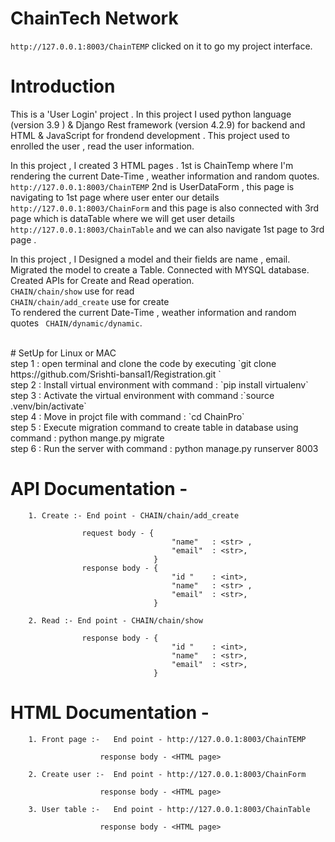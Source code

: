 # ChainTech Network
`http://127.0.0.1:8003/ChainTEMP`  clicked on it to go my project interface.

# Introduction <br>

This is a 'User Login' project . In this project I used python language (version 3.9 ) & 
Django Rest framework (version 4.2.9) for backend and HTML & JavaScript for frondend development .
This project used to enrolled the user , read the user information.

In this project , I created 3 HTML pages . 1st is ChainTemp where I'm rendering the current Date-Time , weather information and random quotes. 
`http://127.0.0.1:8003/ChainTEMP` 
2nd is UserDataForm , this page is navigating to 1st page where user enter our details  
`http://127.0.0.1:8003/ChainForm` and this page is also connected with 3rd page which is dataTable where we will get user details `http://127.0.0.1:8003/ChainTable`  and we can also navigate 1st page to 3rd page . <br>

In this project , I Designed a model and their fields are name , email. Migrated the model to create a Table. Connected with MYSQL database. Created APIs for Create and Read operation. 
 <br>
`CHAIN/chain/show` use for read <br> `CHAIN/chain/add_create` use for create <br>
To rendered the current Date-Time , weather information and random quotes ` CHAIN/dynamic/dynamic`.

<br>
# SetUp for Linux or MAC <br>
step 1 : open terminal and clone the code by executing  `git clone https://github.com/Srishti-bansal1/Registration.git `
<br>
step 2 : Install virtual environment  with command :  `pip install virtualenv`
<br>
step 3 : Activate the virtual environment with command :`source  .venv/bin/activate`
<br>
step 4 : Move in projct file with command : `cd ChainPro`
<br>
step 5 : Execute migration command to create table in database using command : python mange.py migrate
<br>
step 6 : Run the server with command : python manage.py runserver 8003
<br> 

# API Documentation -<br>
        1. Create :- End point - CHAIN/chain/add_create

                    request body - {	
                                        "name"   : <str> ,
                                        "email"  : <str>,
                                    }	
                    response body - {	
                                        "id "    : <int>,
                                        "name"   : <str> ,
                                        "email"  : <str>,
                                    }

        2. Read :- End point - CHAIN/chain/show
        
                    response body - {	
                                        "id "    : <int>,
                                        "name"   : <str>,
                                        "email"  : <str>,
                                    }

# HTML Documentation - <br>
        1. Front page :-   End point - http://127.0.0.1:8003/ChainTEMP

                        response body - <HTML page>       

        2. Create user :-  End point - http://127.0.0.1:8003/ChainForm

                        response body - <HTML page>

        3. User table :-   End point - http://127.0.0.1:8003/ChainTable

                        response body - <HTML page>
                           	
